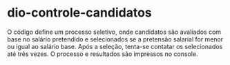 # dio-controle-candidatos
O código define um processo seletivo, onde candidatos são avaliados com base no salário pretendido e selecionados se a pretensão salarial for menor ou igual ao salário base. Após a seleção, tenta-se contatar os selecionados até três vezes. O processo e resultados são impressos no console.
